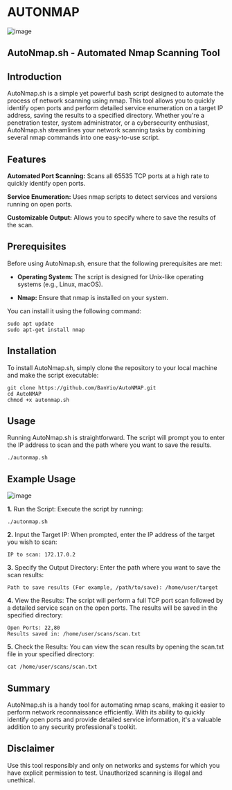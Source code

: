 # AUTONMAP
![image](https://github.com/user-attachments/assets/764d473b-f05e-48d6-b894-b46b30b864c8)

## AutoNmap.sh - Automated Nmap Scanning Tool

## Introduction

AutoNmap.sh is a simple yet powerful bash script designed to automate the process of network scanning using nmap. This tool allows you to quickly identify open ports and perform detailed service enumeration on a target IP address, saving the results to a specified directory. Whether you're a penetration tester, system administrator, or a cybersecurity enthusiast, AutoNmap.sh streamlines your network scanning tasks by combining several nmap commands into one easy-to-use script.

## Features
**Automated Port Scanning:** Scans all 65535 TCP ports at a high rate to quickly identify open ports.

**Service Enumeration:** Uses nmap scripts to detect services and versions running on open ports.

**Customizable Output:** Allows you to specify where to save the results of the scan.

## Prerequisites
Before using AutoNmap.sh, ensure that the following prerequisites are met:

 - **Operating System:** The script is designed for Unix-like operating systems (e.g., Linux, macOS).

 - **Nmap:** Ensure that nmap is installed on your system.
 
 You can install it using the following command:
 ```shell
sudo apt update
sudo apt-get install nmap
```
## Installation
To install AutoNmap.sh, simply clone the repository to your local machine and make the script executable:
```shell
git clone https://github.com/BanYio/AutoNMAP.git
cd AutoNMAP
chmod +x autonmap.sh
```
## Usage
Running AutoNmap.sh is straightforward. The script will prompt you to enter the IP address to scan and the path where you want to save the results.
```shell
./autonmap.sh
```
## Example Usage
![image](https://github.com/user-attachments/assets/22d91053-7bcb-444a-9697-b15057e7d478)

**1.** Run the Script: Execute the script by running:
```shell
./autonmap.sh
```
**2.** Input the Target IP: When prompted, enter the IP address of the target you wish to scan:
```shell
IP to scan: 172.17.0.2
```
**3.** Specify the Output Directory: Enter the path where you want to save the scan results:
```shell
Path to save results (For example, /path/to/save): /home/user/target
```
**4.** View the Results: The script will perform a full TCP port scan followed by a detailed service scan on the open ports. The results will be saved in the specified directory:
```shell
Open Ports: 22,80
Results saved in: /home/user/scans/scan.txt
```
**5.** Check the Results: You can view the scan results by opening the scan.txt file in your specified directory:
```shell
cat /home/user/scans/scan.txt
```
## Summary
AutoNmap.sh is a handy tool for automating nmap scans, making it easier to perform network reconnaissance efficiently. With its ability to quickly identify open ports and provide detailed service information, it's a valuable addition to any security professional's toolkit.

## Disclaimer
Use this tool responsibly and only on networks and systems for which you have explicit permission to test. Unauthorized scanning is illegal and unethical.
